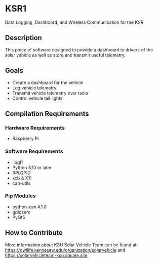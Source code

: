 # KSR1
Data Logging, Dashboard, and Wireless Communication for the KSR 

## Description
This piece of software designed to provide a dashboard to drivers of the solar vehicle as well as store and transmit useful telemetry.

## Goals
* Create a dashboard for the vehicle
* Log vehicle telemetry
* Transmit vehicle telemetry over radio
* Control vehicle tail lights

## Compilation Requirements
### Hardware Requirements
* Raspberry Pi

### Software Requirements
* libgl1
* Python 3.10 or later
* RPi.GPIO
* xcb & X11
* can-utils

### Pip Modules
* python-can 4.1.0
* gpiozero
* PyQt5

## How to Contribute
More information about KSU Solar Vehicle Team can be found at: https://owllife.kennesaw.edu/organization/solarvehicle and https://solarvehicleteam-ksu.square.site.
